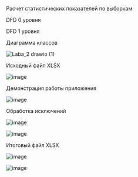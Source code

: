 Расчет статистических показателей по выборкам

DFD 0 уровня


DFD 1 уровня



Диаграмма классов

![Laba_2 drawio (1)](https://github.com/user-attachments/assets/244090f0-d57f-44b3-8dd2-f560f3eac3be)

Исходный файл XLSX

![image](https://github.com/user-attachments/assets/d6939895-ef34-49e2-99a0-a31fa21f66e0)

Демонстрация работы приложения

![image](https://github.com/user-attachments/assets/21b6091a-06a2-479d-bf33-e6059451a12b)

Обработка исключений

![image](https://github.com/user-attachments/assets/0c517f69-f959-4480-933c-8c7b5fd24890)

![image](https://github.com/user-attachments/assets/4e780214-99da-470f-bea1-5aaa54807f60)

Итоговый файл XLSX

![image](https://github.com/user-attachments/assets/046f11a2-d550-4353-87d5-b43b345dca42)

![image](https://github.com/user-attachments/assets/5c4ed3a9-ea7e-4a5f-9c92-ee7a5c9b3172)



